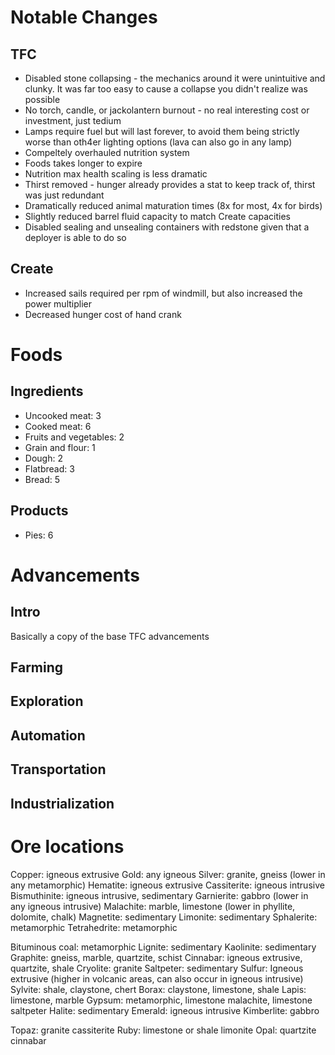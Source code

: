 # Notable Changes
## TFC
- Disabled stone collapsing - the mechanics around it were unintuitive and clunky. It was far too easy to cause a collapse you didn't realize was possible
- No torch, candle, or jackolantern burnout - no real interesting cost or investment, just tedium
- Lamps require fuel but will last forever, to avoid them being strictly worse than oth4er lighting options (lava can also go in any lamp)
- Compeltely overhauled nutrition system
- Foods takes longer to expire
- Nutrition max health scaling is less dramatic
- Thirst removed - hunger already provides a stat to keep track of, thirst was just redundant
- Dramatically reduced animal maturation times (8x for most, 4x for birds)
- Slightly reduced barrel fluid capacity to match Create capacities
- Disabled sealing and unsealing containers with redstone given that a deployer is able to do so

## Create
- Increased sails required per rpm of windmill, but also increased the power multiplier
- Decreased hunger cost of hand crank

# Foods
## Ingredients
- Uncooked meat: 3
- Cooked meat: 6
- Fruits and vegetables: 2
- Grain and flour: 1
- Dough: 2
- Flatbread: 3
- Bread: 5

## Products
- Pies: 6

# Advancements
## Intro
Basically a copy of the base TFC advancements

## Farming

## Exploration

## Automation

## Transportation

## Industrialization

# Ore locations
Copper: igneous extrusive
Gold: any igneous
Silver: granite, gneiss (lower in any metamorphic)
Hematite: igneous extrusive
Cassiterite: igneous intrusive
Bismuthinite: igneous intrusive, sedimentary
Garnierite: gabbro (lower in any igneous intrusive)
Malachite: marble, limestone (lower in phyllite, dolomite, chalk)
Magnetite: sedimentary
Limonite: sedimentary
Sphalerite: metamorphic
Tetrahedrite: metamorphic

Bituminous coal: metamorphic
Lignite: sedimentary
Kaolinite: sedimentary
Graphite: gneiss, marble, quartzite, schist
Cinnabar: igneous extrusive, quartzite, shale
Cryolite: granite
Saltpeter: sedimentary
Sulfur: Igneous extrusive (higher in volcanic areas, can also occur in igneous intrusive)
Sylvite: shale, claystone, chert
Borax: claystone, limestone, shale
Lapis: limestone, marble
Gypsum: metamorphic, limestone malachite, limestone saltpeter
Halite: sedimentary
Emerald: igneous intrusive
Kimberlite: gabbro

Topaz: granite cassiterite
Ruby: limestone or shale limonite
Opal: quartzite cinnabar